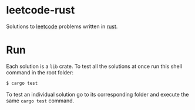 # leetcode-rust
Solutions to [leetcode](https://leetcode.com/) problems written in [rust](https://rust-lang.org/).

# Run

Each solution is a `lib` crate. To test all the solutions at once run this shell command in the root folder:

```sh
$ cargo test
```

To test an individual solution go to its corresponding folder and execute the same `cargo test` command.
